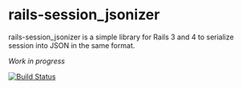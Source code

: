 # rails-session_jsonizer

rails-session_jsonizer is a simple library for Rails 3 and 4 to
serialize session into JSON in the same format.

*Work in progress*

[![Build Status](https://travis-ci.org/pixta-dev/rails-session_jsonizer.svg?branch=master)](https://travis-ci.org/pixta-dev/rails-session_jsonizer)
